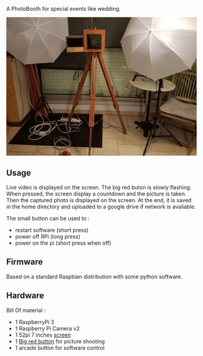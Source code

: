 
A PhotoBooth for special events like wedding.

![pic](hardware/pic/photo1.jpg?raw=true)

## Usage
Live video is displayed on the screen. The big red buton is slowly flashing. When pressed, the screen display a countdown and the picture is taken. Then the captured photo is displayed on the screen.
At the end, it is saved in the home directory and uploaded to a google drive if network is available.

The small button can be used to :
* restart software (short press)
* power off RPi (long press)
* power on the pi (short press when off)

## Firmware
Based on a standard Raspbian distribution with some python software.

## Hardware

Bill Of material :
* 1 RaspberryPi 3
* 1 Raspberry Pi Camera v2
* 1 52pi 7 inches [screen](https://wiki.52pi.com/index.php/7-Inch-1024x600_Display_Kit_(without_Touch_Screen)_SKU:Z-0051)
* 1 [Big red button](https://www.aliexpress.com/item/5-Colors-LED-Light-Lamp-60MM-Big-Round-Arcade-Video-Game-Player-Push-Button-Switch/32794775928.html?spm=a2g0s.9042311.0.0.KW8o9V) for picture shooting
* 1 arcade button for software control
